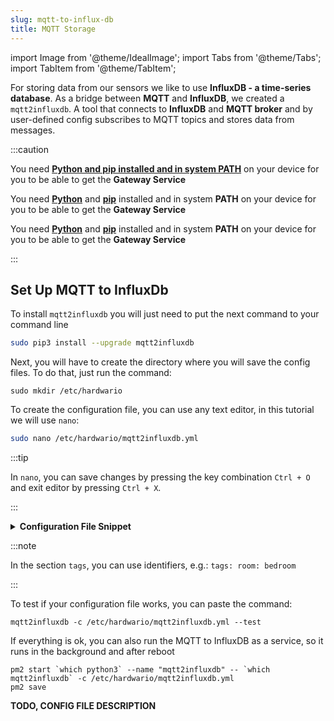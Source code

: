 ```yaml
---
slug: mqtt-to-influx-db
title: MQTT Storage
---
```

import Image from '@theme/IdealImage';
import Tabs from '@theme/Tabs';
import TabItem from '@theme/TabItem';

For storing data from our sensors we like to use **InfluxDB - a time-series database**. As a bridge between **MQTT** and **InfluxDB**, we created a `mqtt2influxdb`. A tool that connects to **InfluxDB** and **MQTT broker** and by user-defined config subscribes to MQTT topics and stores data from messages.

:::caution

<Tabs groupId="operating-system">
<TabItem value="windows" label="Windows" default>

You need [**Python and pip installed and in system PATH**](https://www.tutorialspoint.com/how-to-install-python-in-windows) on your device for you to be able to get the **Gateway Service**

</TabItem>
<TabItem value="linux" label="Linux">

You need [**Python**](https://www.python.org/downloads/) and [**pip**](https://www.geeksforgeeks.org/how-to-install-pip-in-linux/) installed and in system **PATH** on your device for you to be able to get the **Gateway Service**

</TabItem>
<TabItem value="macOS" label="macOS">

You need [**Python**](https://www.python.org/downloads/) and [**pip**](https://www.geeksforgeeks.org/how-to-install-pip-in-macos/) installed and in system **PATH** on your device for you to be able to get the **Gateway Service**

</TabItem>
</Tabs>

:::

## Set Up MQTT to InfluxDb

To install `mqtt2influxdb` you will just need to put the next command to your command line

```bash
sudo pip3 install --upgrade mqtt2influxdb
```

Next, you will have to create the directory where you will save the config files. To do that, just run the command:

```
sudo mkdir /etc/hardwario
```

To create the configuration file, you can use any text editor, in this tutorial we will use `nano`:

```bash
sudo nano /etc/hardwario/mqtt2influxdb.yml
```

:::tip

In `nano`, you can save changes by pressing the key combination `Ctrl + O` and exit editor by pressing `Ctrl + X`.

:::

<details>
<summary>
<b>
Configuration File Snippet
</b>
</summary>
<p>

```bash
mqtt:
  host: 127.0.0.1
  port: 1883

influxdb:
  host: 127.0.0.1
  port: 8086
  database: node

points:
  - measurement: temperature
    topic: node/+/thermometer/+/temperature
    fields:
      value: $.payload
    tags:
      id: $.topic[1]
      channel: $.topic[3]

  - measurement: relative-humidity
    topic: node/+/hygrometer/+/relative-humidity
    fields:
      value: $.payload
    tags:
      id: $.topic[1]
      channel: $.topic[3]

  - measurement: illuminance
    topic: node/+/lux-meter/0:0/illuminance
    fields:
      value: $.payload
    tags:
      id: $.topic[1]

  - measurement: pressure
    topic: node/+/barometer/0:0/pressure
    fields:
      value: $.payload
    tags:
      id: $.topic[1]

  - measurement: co2
    topic: node/+/co2-meter/-/concentration
    fields:
      value: $.payload
    tags:
      id: $.topic[1]

  - measurement: voltage
    topic: node/+/battery/+/voltage
    fields:
      value: $.payload
    tags:
      id: $.topic[1]

  - measurement: button
    topic: node/+/push-button/+/event-count
    fields:
      value: $.payload
    tags:
      id: $.topic[1]
      channel: $.topic[3]

  - measurement: tvoc
    topic: node/+/voc-lp-sensor/0:0/tvoc
    fields:
      value: $.payload
    tags:
      id: $.topic[1]

  - measurement: tvoc
    topic: node/+/voc-sensor/0:0/tvoc
    fields:
      value: $.payload
    tags:
      id: $.topic[1]
  ```
</p>
</details>

:::note

In the section `tags`, you can use identifiers, e.g.: `tags: room: bedroom`

:::

To test if your configuration file works, you can paste the command:

```
mqtt2influxdb -c /etc/hardwario/mqtt2influxdb.yml --test
```

If everything is ok, you can also run the MQTT to InfluxDB as a service, so it runs in the background and after reboot

```
pm2 start `which python3` --name "mqtt2influxdb" -- `which mqtt2influxdb` -c /etc/hardwario/mqtt2influxdb.yml
pm2 save
```


**TODO, CONFIG FILE DESCRIPTION**

